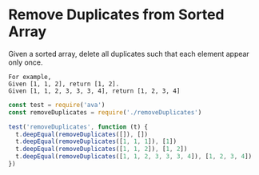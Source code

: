 # Remove Duplicates from Sorted Array

Given a sorted array, delete all duplicates such that each element appear only once.

```
For example,
Given [1, 1, 2], return [1, 2].
Given [1, 1, 2, 3, 3, 3, 4], return [1, 2, 3, 4]
```

```js
const test = require('ava')
const removeDuplicates = require('./removeDuplicates')

test('removeDuplicates', function (t) {
  t.deepEqual(removeDuplicates([]), [])
  t.deepEqual(removeDuplicates([1, 1, 1]), [1])
  t.deepEqual(removeDuplicates([1, 1, 2]), [1, 2])
  t.deepEqual(removeDuplicates([1, 1, 2, 3, 3, 3, 4]), [1, 2, 3, 4])
})
```
